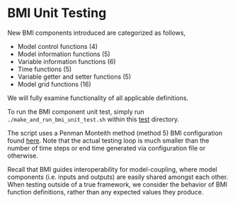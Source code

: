 # BMI Unit Testing
New BMI components introduced are categorized as follows,  
- Model control functions (4)
- Model information functions (5)
- Variable information functions (6)
- Time functions (5)
- Variable getter and setter functions (5)
- Model grid functions (16)

We will fully examine functionality of all applicable definitions.

To run the BMI component unit test, simply run `./make_and_run_bmi_unit_test.sh` within this [test](./make_and_run_bmi_unit_test.sh) directory. 

The script uses a Penman Monteith method (method 5) BMI configuration found [here](../configs/pet_config_bmi_unit_test.txt).
Note that the actual testing loop is much smaller than the number of time steps or end time generated via configuration file or otherwise.

Recall that BMI guides interoperability for model-coupling, where model components (i.e. inputs and outputs) are easily shared amongst each other.
When testing outside of a true framework, we consider the behavior of BMI function definitions, rather than any expected values they produce.